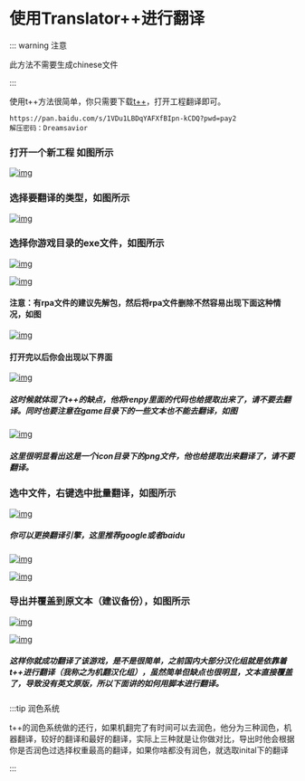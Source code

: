 # 使用Translator++进行翻译

::: warning 注意

此方法不需要生成chinese文件

:::

使用t++方法很简单，你只需要下载[t++](https://pan.baidu.com/s/1VDu1LBDqYAFXfBIpn-kCDQ?pwd=pay2)，打开工程翻译即可。

```
https://pan.baidu.com/s/1VDu1LBDqYAFXfBIpn-kCDQ?pwd=pay2
解压密码：Dreamsavior
```

### 打开一个新工程 如图所示

[![img](https://camo.githubusercontent.com/36ef57f8c105bcc023b5d39c05dac4b2684d4fe512d7f11624062cd8c989175d/68747470733a2f2f63646e2e6a7364656c6976722e6e65742f67682f64636c65662f43444e2f72656e70792f536e6970617374655f323032322d30352d30315f31392d35372d34302e706e67)](https://camo.githubusercontent.com/36ef57f8c105bcc023b5d39c05dac4b2684d4fe512d7f11624062cd8c989175d/68747470733a2f2f63646e2e6a7364656c6976722e6e65742f67682f64636c65662f43444e2f72656e70792f536e6970617374655f323032322d30352d30315f31392d35372d34302e706e67)

### 选择要翻译的类型，如图所示

[![img](https://camo.githubusercontent.com/c70aceaef38f87758c67a5f6012aba7b12e68d277fe3d619d5506310c3417386/68747470733a2f2f63646e2e6a7364656c6976722e6e65742f67682f64636c65662f43444e2f72656e70792f536e6970617374655f323032322d30352d30315f31392d35372d34392e706e67)](https://camo.githubusercontent.com/c70aceaef38f87758c67a5f6012aba7b12e68d277fe3d619d5506310c3417386/68747470733a2f2f63646e2e6a7364656c6976722e6e65742f67682f64636c65662f43444e2f72656e70792f536e6970617374655f323032322d30352d30315f31392d35372d34392e706e67)

### 选择你游戏目录的exe文件，如图所示

[![img](https://camo.githubusercontent.com/1506cf0b3d3217112f1d8a8d2645a8aa83b6f3f92ecc1d21c2646f72ce9514b8/68747470733a2f2f63646e2e6a7364656c6976722e6e65742f67682f64636c65662f43444e2f72656e70792f536e6970617374655f323032322d30352d30315f31392d35382d30382e706e67)](https://camo.githubusercontent.com/1506cf0b3d3217112f1d8a8d2645a8aa83b6f3f92ecc1d21c2646f72ce9514b8/68747470733a2f2f63646e2e6a7364656c6976722e6e65742f67682f64636c65662f43444e2f72656e70792f536e6970617374655f323032322d30352d30315f31392d35382d30382e706e67)

[![img](https://camo.githubusercontent.com/386959a092b11c28bbd7c666d02a05c4b7668e5dee7a610eed8711749234e5d6/68747470733a2f2f63646e2e6a7364656c6976722e6e65742f67682f64636c65662f43444e2f72656e70792f536e6970617374655f323032322d30352d30315f32312d33302d34332e706e67)](https://camo.githubusercontent.com/386959a092b11c28bbd7c666d02a05c4b7668e5dee7a610eed8711749234e5d6/68747470733a2f2f63646e2e6a7364656c6976722e6e65742f67682f64636c65662f43444e2f72656e70792f536e6970617374655f323032322d30352d30315f32312d33302d34332e706e67)

#### 注意：有rpa文件的建议先解包，然后将rpa文件删除不然容易出现下面这种情况，如图

[![img](https://camo.githubusercontent.com/c2c474899e692190e5db5f137d53ebc72110e2b3e1dfe7c9945cf47faaa86499/68747470733a2f2f63646e2e6a7364656c6976722e6e65742f67682f64636c65662f43444e2f72656e70792f536e6970617374655f323032322d30352d30315f31392d35382d33312e706e67)](https://camo.githubusercontent.com/c2c474899e692190e5db5f137d53ebc72110e2b3e1dfe7c9945cf47faaa86499/68747470733a2f2f63646e2e6a7364656c6976722e6e65742f67682f64636c65662f43444e2f72656e70792f536e6970617374655f323032322d30352d30315f31392d35382d33312e706e67)

#### 打开完以后你会出现以下界面

[![img](https://camo.githubusercontent.com/71ba2b84bd51cbc2500b9a04c9e9054f9714dbd747c1cda2d8a4a9b3a6c09529/68747470733a2f2f63646e2e6a7364656c6976722e6e65742f67682f64636c65662f43444e2f72656e70792f536e6970617374655f323032322d30352d30315f32302d35372d32372e706e67)](https://camo.githubusercontent.com/71ba2b84bd51cbc2500b9a04c9e9054f9714dbd747c1cda2d8a4a9b3a6c09529/68747470733a2f2f63646e2e6a7364656c6976722e6e65742f67682f64636c65662f43444e2f72656e70792f536e6970617374655f323032322d30352d30315f32302d35372d32372e706e67)

##### 这时候就体现了t++的缺点，他将renpy里面的代码也给提取出来了，请不要去翻译。同时也要注意在game目录下的一些文本也不能去翻译，如图

[![img](https://camo.githubusercontent.com/791c4bae8186bbdb1530b795c79b316c3908115bce7834ad9a479e2b4b2071e0/68747470733a2f2f63646e2e6a7364656c6976722e6e65742f67682f64636c65662f43444e2f72656e70792f536e6970617374655f323032322d30352d30315f32312d33372d35332e706e67)](https://camo.githubusercontent.com/791c4bae8186bbdb1530b795c79b316c3908115bce7834ad9a479e2b4b2071e0/68747470733a2f2f63646e2e6a7364656c6976722e6e65742f67682f64636c65662f43444e2f72656e70792f536e6970617374655f323032322d30352d30315f32312d33372d35332e706e67)

##### 这里很明显看出这是一个icon目录下的png文件，他也给提取出来翻译了，请不要翻译。

### 选中文件，右键选中批量翻译，如图所示

[![img](https://camo.githubusercontent.com/7e5f0a7e243aaff6ff9483cad946448a417872c159854562fbecb2a7780b9aec/68747470733a2f2f63646e2e6a7364656c6976722e6e65742f67682f64636c65662f43444e2f72656e70792f536e6970617374655f323032322d30352d30315f32302d35372d34302e706e67)](https://camo.githubusercontent.com/7e5f0a7e243aaff6ff9483cad946448a417872c159854562fbecb2a7780b9aec/68747470733a2f2f63646e2e6a7364656c6976722e6e65742f67682f64636c65662f43444e2f72656e70792f536e6970617374655f323032322d30352d30315f32302d35372d34302e706e67)

##### 你可以更换翻译引擎，这里推荐google或者baidu

[![img](https://camo.githubusercontent.com/ce251b123d78f4a4df29938aa3671faebb54f7af0d276da5a5c0716c11835968/68747470733a2f2f63646e2e6a7364656c6976722e6e65742f67682f64636c65662f43444e2f72656e70792f536e6970617374655f323032322d30352d30315f32312d34352d35362e706e67)](https://camo.githubusercontent.com/ce251b123d78f4a4df29938aa3671faebb54f7af0d276da5a5c0716c11835968/68747470733a2f2f63646e2e6a7364656c6976722e6e65742f67682f64636c65662f43444e2f72656e70792f536e6970617374655f323032322d30352d30315f32312d34352d35362e706e67)

[![img](https://camo.githubusercontent.com/ef54a8bce9148de4acc9387b6d1d6c42063d1963fbe83ebbb3d287384ca38d5f/68747470733a2f2f63646e2e6a7364656c6976722e6e65742f67682f64636c65662f43444e2f72656e70792f536e6970617374655f323032322d30352d30315f32312d34312d30392e706e67)](https://camo.githubusercontent.com/ef54a8bce9148de4acc9387b6d1d6c42063d1963fbe83ebbb3d287384ca38d5f/68747470733a2f2f63646e2e6a7364656c6976722e6e65742f67682f64636c65662f43444e2f72656e70792f536e6970617374655f323032322d30352d30315f32312d34312d30392e706e67)

### 导出并覆盖到原文本（建议备份），如图所示

[![img](https://camo.githubusercontent.com/0dc7f00091ab2bf57b475c8078b218dd825dd2ba912f9a46031e45aae6d265d7/68747470733a2f2f63646e2e6a7364656c6976722e6e65742f67682f64636c65662f43444e2f72656e70792f536e6970617374655f323032322d30352d30315f32302d35392d32392e706e67)](https://camo.githubusercontent.com/0dc7f00091ab2bf57b475c8078b218dd825dd2ba912f9a46031e45aae6d265d7/68747470733a2f2f63646e2e6a7364656c6976722e6e65742f67682f64636c65662f43444e2f72656e70792f536e6970617374655f323032322d30352d30315f32302d35392d32392e706e67)

[![img](https://camo.githubusercontent.com/f668725c3347e2b878342d36076edbbfab563d4fec9a653a972ef1cf75a7773a/68747470733a2f2f63646e2e6a7364656c6976722e6e65742f67682f64636c65662f43444e2f72656e70792f536e6970617374655f323032322d30352d30315f32302d35392d34362e706e67)](https://camo.githubusercontent.com/f668725c3347e2b878342d36076edbbfab563d4fec9a653a972ef1cf75a7773a/68747470733a2f2f63646e2e6a7364656c6976722e6e65742f67682f64636c65662f43444e2f72656e70792f536e6970617374655f323032322d30352d30315f32302d35392d34362e706e67)

##### 这样你就成功翻译了该游戏，是不是很简单，之前国内大部分汉化组就是依靠着t++进行翻译（我称之为机翻汉化组），虽然简单但缺点也很明显，文本直接覆盖了，导致没有英文原版，所以下面讲的如何用脚本进行翻译。

:::tip 润色系统

t++的润色系统做的还行，如果机翻完了有时间可以去润色，他分为三种润色，机器翻译，较好的翻译和最好的翻译，实际上三种就是让你做对比，导出时他会根据你是否润色过选择权重最高的翻译，如果你啥都没有润色，就选取inital下的翻译

:::